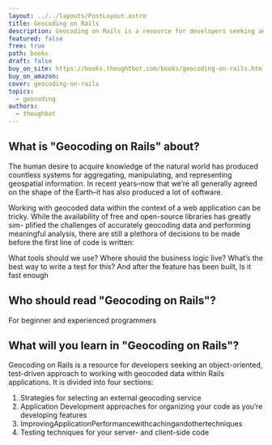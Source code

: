 ```yaml
---
layout: ../../layouts/PostLayout.astro
title: Geocoding on Rails
description: Geocoding on Rails is a resource for developers seeking an object-oriented, test-driven approach to working with geocoded data within Rails applications
featured: false
free: true
path: books
draft: false
buy_on_site: https://books.thoughtbot.com/books/geocoding-on-rails.html
buy_on_amazon:
cover: geocoding-on-rails
topics:
  - geocoding
authors:
  - thoughbot
---
```



## What is "Geocoding on Rails" about?
The human desire to acquire knowledge of the natural world has produced countless systems for aggregating, manipulating, and representing geospatial information. In recent years–now that we’re all generally agreed on the shape of the Earth–it has also produced a lot of software.

Working with geocoded data within the context of a web application can be tricky. While the availability of free and open-source libraries has greatly sim- plified the challenges of accurately geocoding data and performing meaningful analysis, there are still a plethora of decisions to be made before the first line of code is written: 

What tools should we use? Where should the business logic live? What’s the best way to write a test for this? And after the feature has been built, Is it fast enough

## Who should read "Geocoding on Rails"?
For beginner and experienced programmers

## What will you learn in "Geocoding on Rails"?
Geocoding on Rails is a resource for developers seeking an object-oriented, test-driven approach to working with geocoded data within Rails applications. It is divided into four sections:
1. Strategies for selecting an external geocoding service
2. Application Development approaches for organizing your code as you’re developing features
3. ImprovingApplicationPerformancewithcachingandothertechniques
4. Testing techniques for your server- and client-side code

